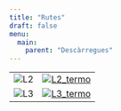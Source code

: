 ```yaml
---
title: "Rutes"
draft: false
menu:
  main:
    parent: "Descàrregues"
---
```


|||
| ------------ | ------------- |
| ![L2](/images/rutes/menu/L2.png) | <a href="/descarregues/rutes/linia-2">![L2_termo](/images/rutes/menu/L2_termo.png)</a> |
| ![L3](/images/rutes/menu/L3.png)  | <a href="/descarregues/rutes/linia-3">![L3_termo](/images/rutes/menu/L3_termo.png)</a> |
